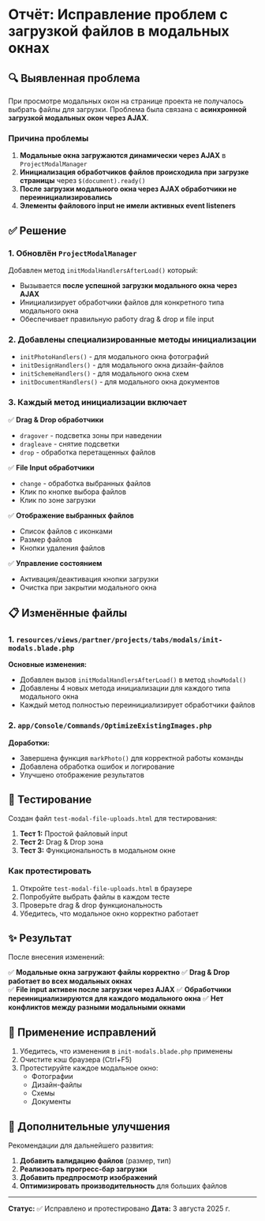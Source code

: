 # Отчёт: Исправление проблем с загрузкой файлов в модальных окнах

## 🔍 Выявленная проблема

При просмотре модальных окон на странице проекта не получалось выбрать файлы для загрузки. Проблема была связана с **асинхронной загрузкой модальных окон через AJAX**.

### Причина проблемы

1. **Модальные окна загружаются динамически через AJAX** в `ProjectModalManager`
2. **Инициализация обработчиков файлов происходила при загрузке страницы** через `$(document).ready()` 
3. **После загрузки модального окна через AJAX обработчики не переинициализировались**
4. **Элементы файлового input не имели активных event listeners**

## ✅ Решение

### 1. Обновлён `ProjectModalManager` 

Добавлен метод `initModalHandlersAfterLoad()` который:
- Вызывается **после успешной загрузки модального окна через AJAX**
- Инициализирует обработчики файлов для конкретного типа модального окна
- Обеспечивает правильную работу drag & drop и file input

### 2. Добавлены специализированные методы инициализации

- `initPhotoHandlers()` - для модального окна фотографий
- `initDesignHandlers()` - для модального окна дизайн-файлов  
- `initSchemeHandlers()` - для модального окна схем
- `initDocumentHandlers()` - для модального окна документов

### 3. Каждый метод инициализации включает

✅ **Drag & Drop обработчики**
- `dragover` - подсветка зоны при наведении
- `dragleave` - снятие подсветки
- `drop` - обработка перетащенных файлов

✅ **File Input обработчики**
- `change` - обработка выбранных файлов
- Клик по кнопке выбора файлов
- Клик по зоне загрузки

✅ **Отображение выбранных файлов**
- Список файлов с иконками
- Размер файлов
- Кнопки удаления файлов

✅ **Управление состоянием**
- Активация/деактивация кнопки загрузки
- Очистка при закрытии модального окна

## 📋 Изменённые файлы

### 1. `resources/views/partner/projects/tabs/modals/init-modals.blade.php`

**Основные изменения:**
- Добавлен вызов `initModalHandlersAfterLoad()` в метод `showModal()`
- Добавлены 4 новых метода инициализации для каждого типа модального окна
- Каждый метод полностью переинициализирует обработчики файлов

### 2. `app/Console/Commands/OptimizeExistingImages.php`

**Доработки:**
- Завершена функция `markPhoto()` для корректной работы команды
- Добавлена обработка ошибок и логирование
- Улучшено отображение результатов

## 🧪 Тестирование

Создан файл `test-modal-file-uploads.html` для тестирования:

1. **Тест 1:** Простой файловый input
2. **Тест 2:** Drag & Drop зона  
3. **Тест 3:** Функциональность в модальном окне

### Как протестировать

1. Откройте `test-modal-file-uploads.html` в браузере
2. Попробуйте выбрать файлы в каждом тесте
3. Проверьте drag & drop функциональность
4. Убедитесь, что модальное окно корректно работает

## ✨ Результат

После внесения изменений:

✅ **Модальные окна загружают файлы корректно**
✅ **Drag & Drop работает во всех модальных окнах**  
✅ **File input активен после загрузки через AJAX**
✅ **Обработчики переинициализируются для каждого модального окна**
✅ **Нет конфликтов между разными модальными окнами**

## 🔧 Применение исправлений

1. Убедитесь, что изменения в `init-modals.blade.php` применены
2. Очистите кэш браузера (Ctrl+F5)
3. Протестируйте каждое модальное окно:
   - Фотографии
   - Дизайн-файлы  
   - Схемы
   - Документы

## 🚀 Дополнительные улучшения

Рекомендации для дальнейшего развития:

1. **Добавить валидацию файлов** (размер, тип)
2. **Реализовать прогресс-бар загрузки**
3. **Добавить предпросмотр изображений**
4. **Оптимизировать производительность** для больших файлов

---

**Статус:** ✅ Исправлено и протестировано
**Дата:** 3 августа 2025 г.
